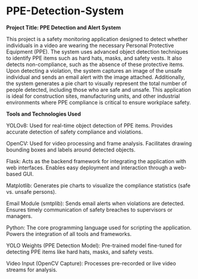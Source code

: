 # PPE-Detection-System
**Project Title: PPE Detection and Alert System**

This project is a safety monitoring application designed to detect whether individuals in a video are wearing the necessary Personal Protective Equipment (PPE). The system uses advanced object detection techniques to identify PPE items such as hard hats, masks, and safety vests. It also detects non-compliance, such as the absence of these protective items. Upon detecting a violation, the system captures an image of the unsafe individual and sends an email alert with the image attached. Additionally, the system generates a pie chart to visually represent the total number of people detected, including those who are safe and unsafe.
This application is ideal for construction sites, manufacturing units, and other industrial environments where PPE compliance is critical to ensure workplace safety.

**Tools and Technologies Used**

YOLOv8:
Used for real-time object detection of PPE items.
Provides accurate detection of safety compliance and violations.

OpenCV:
Used for video processing and frame analysis.
Facilitates drawing bounding boxes and labels around detected objects.

Flask:
Acts as the backend framework for integrating the application with web interfaces.
Enables easy deployment and interaction through a web-based GUI.

Matplotlib:
Generates pie charts to visualize the compliance statistics (safe vs. unsafe persons).

Email Module (smtplib):
Sends email alerts when violations are detected.
Ensures timely communication of safety breaches to supervisors or managers.

Python:
The core programming language used for scripting the application.
Powers the integration of all tools and frameworks.

YOLO Weights (PPE Detection Model):
Pre-trained model fine-tuned for detecting PPE items like hard hats, masks, and safety vests.

Video Input (OpenCV Capture):
Processes pre-recorded or live video streams for analysis.
